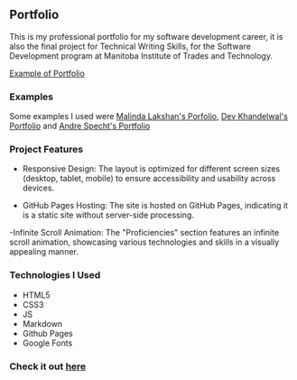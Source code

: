 ## Portfolio

This is my professional portfolio for my software development career, it is also the final project for Technical Writing Skills, for the Software Development program at Manitoba Institute of Trades and Technology.

[Example of Portfolio ](./assets/img/example-01.png)



### Examples
Some examples I used were [Malinda Lakshan's Porfolio](https://www.malindalakshan.com/), [Dev Khandelwal's Portfolio](https://slyro.vercel.app/) and [Andre Specht's Portfolio](https://andrespecht.dev/)


### Project Features
- Responsive Design: The layout is optimized for different screen sizes (desktop, tablet, mobile) to ensure accessibility and usability across devices.    

- GitHub Pages Hosting: The site is hosted on GitHub Pages, indicating it is a static site without server-side processing.  


-Infinite Scroll Animation: The "Proficiencies" section features an infinite scroll animation, showcasing various technologies and skills in a visually appealing manner. 




### Technologies I Used
- HTML5
- CSS3
- JS
- Markdown
- Github Pages
- Google Fonts

### Check it out [here](https://sarsbars.github.io/portfolio/)